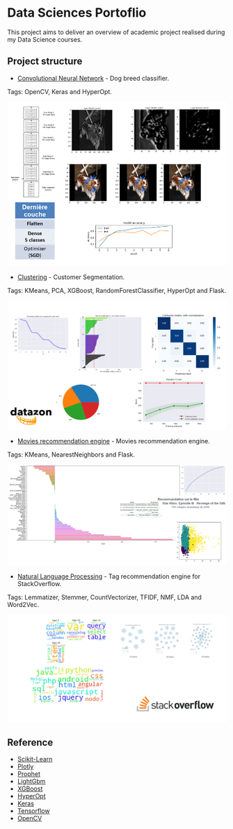
# Data Sciences Portoflio

This project aims to deliver an overview of academic project realised during my Data Science courses.

## Project structure

- [Convolutional Neural Network](cnn/) - Dog breed classifier. 

Tags: OpenCV, Keras and HyperOpt.

![Convolutional Neural Network](https://raw.githubusercontent.com/py4mac/datasciences-portfolio/master/cnn/img/presentation.png)

- [Clustering](clustering/) - Customer Segmentation. 

Tags: KMeans, PCA, XGBoost, RandomForestClassifier, HyperOpt and Flask.

![Clustering](https://raw.githubusercontent.com/py4mac/datasciences-portfolio/master/clustering/img/presentation.png)

- [Movies recommendation engine](recommendation_engine/) - Movies recommendation engine.

Tags: KMeans, NearestNeighbors and Flask.

![Clustering](https://raw.githubusercontent.com/py4mac/datasciences-portfolio/master/recommendation_engine/img/presentation.png)

- [Natural Language Processing](nlp/) - Tag recommendation engine for StackOverflow.

Tags: Lemmatizer, Stemmer, CountVectorizer, TFIDF, NMF, LDA and Word2Vec.

![Clustering](https://raw.githubusercontent.com/py4mac/datasciences-portfolio/master/nlp/img/presentation.png)


## Reference

- [Scikit-Learn](http://scikit-learn.org/stable/)
- [Plotly](https://plot.ly/python/)
- [Prophet](https://github.com/facebook/prophet)
- [LightGbm](https://github.com/Microsoft/LightGBM)
- [XGBoost](https://xgboost.readthedocs.io/en/latest/python/python_intro.html)
- [HyperOpt](https://github.com/hyperopt/hyperopt)
- [Keras](https://keras.io/)
- [Tensorflow](https://www.tensorflow.org/)
- [OpenCV](https://opencv.org/)
